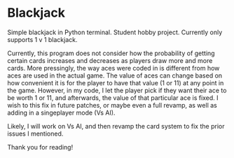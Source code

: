 # Blackjack
Simple blackjack in Python terminal. Student hobby project. Currently only supports 1 v 1 blackjack. 

Currently, this program does not consider how the probability of getting certain cards increases and decreases as players draw more and more cards.
More pressingly, the way aces were coded in is different from how aces are used in the actual game. The value of aces can change based on how convenient it is for the player to have that value (1 or 11) at any point in the game. However, in my code, I let the player pick if they want their ace to be worth 1 or 11, and afterwards, the value of that particular ace is fixed.
I wish to this fix in future patches, or maybe even a full revamp, as well as adding in a singeplayer mode (Vs AI).

Likely, I will work on Vs AI, and then revamp the card system to fix the prior issues I mentioned.

Thank you for reading!
